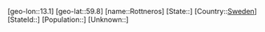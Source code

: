 ﻿---
location: [59.8,13.1]
type: City
tags:
- geo/City


SpocWebEntityId: 33800
isDeleted: false
confidential: public

---
[geo-lon::13.1]
[geo-lat::59.8]
[name::Rottneros]
[State::]
[Country::[Sweden](geo/Continent/Europe/Sweden.md)]
[StateId::]
[Population::]
[Unknown::]

